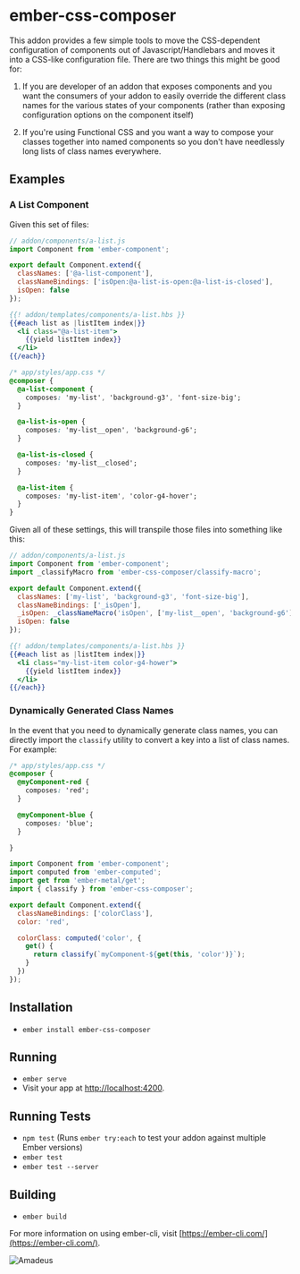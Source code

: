 # ember-css-composer

This addon provides a few simple tools to move the CSS-dependent configuration of components out of 
Javascript/Handlebars and moves it into a CSS-like configuration file. There are two things this
might be good for:

1. If you are developer of an addon that exposes components and you want the consumers of your addon to 
easily override the different class names for the various states of your components (rather than exposing
configuration options on the component itself)

2. If you're using Functional CSS and you want a way to compose your classes together into named components
so you don't have needlessly long lists of class names everywhere. 

## Examples

### A List Component

Given this set of files:

```js
// addon/components/a-list.js
import Component from 'ember-component';

export default Component.extend({
  classNames: ['@a-list-component'],
  classNameBindings: ['isOpen:@a-list-is-open:@a-list-is-closed'],
  isOpen: false
});
```

```hbs
{{! addon/templates/components/a-list.hbs }}
{{#each list as |listItem index|}}
  <li class="@a-list-item">
    {{yield listItem index}}
  </li>
{{/each}}
```

```css
/* app/styles/app.css */
@composer {
  @a-list-component {
    composes: 'my-list', 'background-g3', 'font-size-big';
  }

  @a-list-is-open {
    composes: 'my-list__open', 'background-g6';
  }

  @a-list-is-closed {
    composes: 'my-list__closed';
  }

  @a-list-item {
    composes: 'my-list-item', 'color-g4-hover';
  }
}
```

Given all of these settings, this will transpile those files into something like this:

```js
// addon/components/a-list.js
import Component from 'ember-component';
import _classifyMacro from 'ember-css-composer/classify-macro';

export default Component.extend({
  classNames: ['my-list', 'background-g3', 'font-size-big'],
  classNameBindings: ['_isOpen'],
  _isOpen: _classNameMacro('isOpen', ['my-list__open', 'background-g6'], ['my-list__closed']),
  isOpen: false
});
```

```hbs
{{! addon/templates/components/a-list.hbs }}
{{#each list as |listItem index|}}
  <li class="my-list-item color-g4-hower">
    {{yield listItem index}}
  </li>
{{/each}}
```

### Dynamically Generated Class Names

In the event that you need to dynamically generate class names, you can directly import the `classify`
utility to convert a key into a list of class names. For example:

```css
/* app/styles/app.css */
@composer {
  @myComponent-red {
    composes: 'red';
  }

  @myComponent-blue {
    composes: 'blue';
  }

}
```

```js
import Component from 'ember-component';
import computed from 'ember-computed';
import get from 'ember-metal/get';
import { classify } from 'ember-css-composer';

export default Component.extend({
  classNameBindings: ['colorClass'],
  color: 'red',

  colorClass: computed('color', {
    get() {
      return classify(`myComponent-${get(this, 'color')}`);
    }
  })
});
```

## Installation

* `ember install ember-css-composer`

## Running

* `ember serve`
* Visit your app at [http://localhost:4200](http://localhost:4200).

## Running Tests

* `npm test` (Runs `ember try:each` to test your addon against multiple Ember versions)
* `ember test`
* `ember test --server`

## Building

* `ember build`

For more information on using ember-cli, visit [https://ember-cli.com/](https://ember-cli.com/).

![Amadeus](http://24.media.tumblr.com/tumblr_mcbz1pZFKN1qllovxo1_500.gif)
